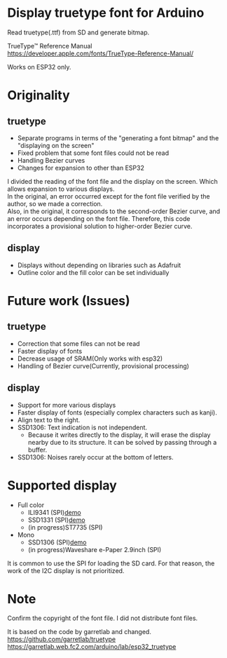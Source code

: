 # Display truetype font for Arduino  
Read truetype(.ttf) from SD and generate bitmap.

TrueType™ Reference Manual  
https://developer.apple.com/fonts/TrueType-Reference-Manual/  

Works on ESP32 only.  

# Originality  
## truetype  
- Separate programs in terms of the "generating a font bitmap" and the "displaying on the screen"  
- Fixed problem that some font files could not be read  
- Handling Bezier curves  
- Changes for expansion to other than ESP32  

I divided the reading of the font file and the display on the screen. Which allows expansion to various displays.  
In the original, an error occurred except for the font file verified by the author, so we made a correction.  
Also, in the original, it corresponds to the second-order Bezier curve, and an error occurs depending on the font file. Therefore, this code incorporates a provisional solution to higher-order Bezier curve.  

## display  
- Displays without depending on libraries such as Adafruit  
- Outline color and the fill color can be set individually  

# Future work (Issues)  
## truetype  
- Correction that some files can not be read  
- Faster display of fonts  
- Decrease usage of SRAM(Only works with esp32)  
- Handling of Bezier curve(Currently, provisional processing)  

## display  
- Support for more various displays  
- Faster display of fonts (especially complex characters such as kanji).  
- Align text to the right.  
- SSD1306: Text indication is not independent.  
  - Because it writes directly to the display, it will erase the display nearby due to its structure. It can be solved by passing through a buffer.  
- SSD1306: Noises rarely occur at the bottom of letters.  

# Supported display  
- Full color
  - ILI9341 (SPI)[demo](https://youtu.be/_-4tfssNTYE "ILI9341")    
  - SSD1331 (SPI)[demo](https://youtu.be/wlubShLcMqE "SSD1331")  
  - (in progress)ST7735 (SPI)  
- Mono
  - SSD1306 (SPI)[demo](https://youtu.be/WLiS6KDrS6Q "SSD1306")  
  - (in progress)Waveshare e-Paper 2.9inch (SPI)  

It is common to use the SPI for loading the SD card. For that reason, the work of the I2C display is not prioritized.  

# Note  
Confirm the copyright of the font file. I did not distribute font files.  

It is based on the code by garretlab and changed.  
https://github.com/garretlab/truetype  
https://garretlab.web.fc2.com/arduino/lab/esp32_truetype  
